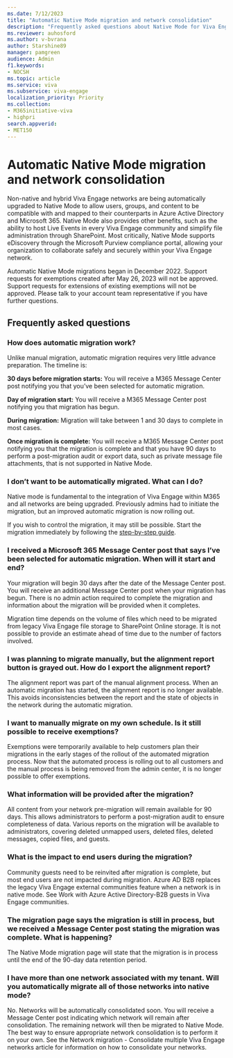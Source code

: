 ```yaml
---
ms.date: 7/12/2023
title: "Automatic Native Mode migration and network consolidation"
description: "Frequently asked questions about Native Mode for Viva Engage"
ms.reviewer: auhosford
ms.author: v-bvrana
author: Starshine89
manager: pamgreen
audience: Admin
f1.keywords:
- NOCSH
ms.topic: article
ms.service: viva
ms.subservice: viva-engage
localization_priority: Priority
ms.collection:  
- M365initiative-viva
- highpri
search.appverid:
- MET150
---
```


# Automatic Native Mode migration and network consolidation


Non-native and hybrid Viva Engage networks are being automatically upgraded to Native Mode to allow users, groups, and content to be compatible with and mapped to their counterparts in Azure Active Directory and Microsoft 365. Native Mode also provides other benefits, such as the ability to host Live Events in every Viva Engage community and simplify file administration through SharePoint. Most critically, Native Mode supports eDiscovery through the Microsoft Purview compliance portal, allowing your organization to collaborate safely and securely within your Viva Engage network.

 Automatic Native Mode migrations began in December 2022. Support requests for exemptions created after May 26, 2023 will not be approved. Support requests for extensions of existing exemptions will not be approved. Please talk to your account team representative if you have further questions.

## Frequently asked questions

### How does automatic migration work? 

Unlike manual migration, automatic migration requires very little advance preparation. The timeline is:

**30 days before migration starts:** You will receive a M365 Message Center post notifying you that you’ve been selected for automatic migration. 

**Day of migration start:** You will receive a M365 Message Center post notifying you that migration has begun. 

**During migration:** Migration will take between 1 and 30 days to complete in most cases. 

**Once migration is complete:** You will receive a M365 Message Center post notifying you that the migration is complete and that you have 90 days to perform a post-migration audit or export data, such as private message file attachments, that is not supported in Native Mode. 

### I don’t want to be automatically migrated. What can I do? 

Native mode is fundamental to the integration of Viva Engage within M365 and all networks are being upgraded. Previously admins had to initiate the migration, but an improved automatic migration is now rolling out.  

If you wish to control the migration, it may still be possible. Start the migration immediately by following the [step-by-step guide](/Viva/engage/native-mode-guide.md).  

### I received a Microsoft 365 Message Center post that says I’ve been selected for automatic migration. When will it start and end?

Your migration will begin 30 days after the date of the Message Center post. You will receive an additional Message Center post when your migration has begun. There is no admin action required to complete the migration and information about the migration will be provided when it completes.  

Migration time depends on the volume of files which need to be migrated from legacy Viva Engage file storage to SharePoint Online storage. It is not possible to provide an estimate ahead of time due to the number of factors involved.

 ### I was planning to migrate manually, but the alignment report button is grayed out. How do I export the alignment report?

The alignment report was part of the manual alignment process. When an automatic migration has started, the alignment report is no longer available. This avoids inconsistencies between the report and the state of objects in the network during the automatic migration.

### I want to manually migrate on my own schedule. Is it still possible to receive exemptions?

Exemptions were temporarily available to help customers plan their migrations in the early stages of the rollout of the automated migration process. Now that the automated process is rolling out to all customers and the manual process is being removed from the admin center, it is no longer possible to offer exemptions.  

 ### What information will be provided after the migration?

All content from your network pre-migration will remain available for 90 days. This allows administrators to perform a post-migration audit to ensure completeness of data. Various reports on the migration will be available to administrators, covering deleted unmapped users, deleted files, deleted messages, copied files, and guests.

### What is the impact to end users during the migration?

Community guests need to be reinvited after migration is complete, but most end users are not impacted during migration. Azure AD B2B replaces the legacy Viva Engage external communities feature when a network is in native mode. See Work with Azure Active Directory-B2B guests in Viva Engage communities. 

### The migration page says the migration is still in process, but we received a Message Center post stating the migration was complete. What is happening?

The Native Mode migration page will state that the migration is in process until the end of the 90-day data retention period. 

### I have more than one network associated with my tenant. Will you automatically migrate all of those networks into native mode? 

No. Networks will be automatically consolidated soon. You will receive a Message Center post indicating which network will remain after consolidation. The remaining network will then be migrated to Native Mode.  The best way to ensure appropriate network consolidation is to perform it on your own. See the Network migration - Consolidate multiple Viva Engage networks article for information on how to consolidate your networks.